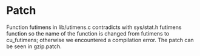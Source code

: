 # Patch
Function futimens in lib/utimens.c contradicts with sys/stat.h futimens function so the name of the function is changed from futimens to cu_futimens; otherwise we encountered a compilation error. The patch can be seen in gzip.patch.
